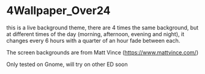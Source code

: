 # 4Wallpaper_Over24

this is a live background theme, there are 4 times the same background, but at different times of the day (morning, afternoon, evening and night), it changes every 6 hours with a quarter of an hour fade between each.

The screen backgrounds are from Matt Vince (https://www.mattvince.com/)

Only tested on Gnome, will try on other ED soon